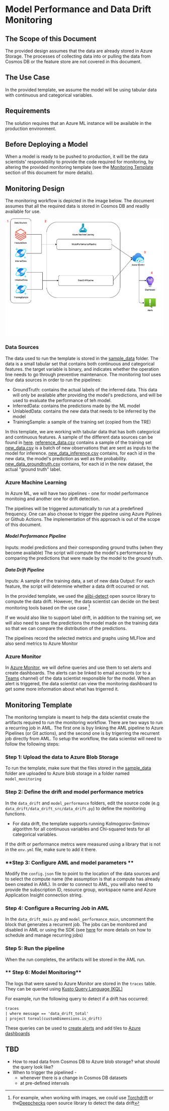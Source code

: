 
# Model Performance and Data Drift Monitoring

## The Scope of this Document
The provided design assumes that the data are already stored in Azure Storage. The processes of collecting data into or pulling the data from Cosmos DB or the feature store are not covered in this document.

## The Use Case
In the provided template, we assume the model will be using tabular data with continuous and categorical variables. 

## Requirements
The solution requires that an Azure ML instance will be available in the production environment. 

## Before Deploying a Model
When a model is ready to be pushed to production, it will be the data scientists' responsibility to provide the code required for monitoring, by altering the provided monitoring template (see the [Monitoring Template](#monitoring-template) section of this document for more details).

## Monitoring Design
The monitoring workflow is depicted in the image below. The document assumes that all the required data is stored in Cosmos DB and readily available for use.

!['flowchart'](assets/modelmonitoring.drawio.png)

### Data Sources
The data used to run the template is stored in the [sample_data](./sample_data/) folder. The data is a small tabular set that contains both continuous and categorical features. the target variable is binary, and indicates whether the operation line needs to go through preventive maintenance. 
The monitoring tool uses four data sources in order to run the pipelines:
* GroundTruth: contains the actual labels of the inferred data. This data will only be available after providing the model's predictions, and will be used to evaluate the performance of teh model.
* InferredData: contains the predictions made by the ML model
* UnlabledData: contains the new data that needs to be inferred by the model
* TrainingSample: a sample of the training set (copied from the TRE) 

In this template, we are working with tabular data that has both categorical and continuous features. A sample of the different data sources can be found in [here](./sample_data/). 
[reference_data.csv](./sample_data/reference_data.csv) contains a sample of the training set
[new_data.csv](./sample_data/new_data.csv) is a batch of new observations that are sent as inputs to the model for inference.
[new_data_inference.csv](./sample_data/new_data_inference.csv) contains, for each id in the new data, the model's prediction as well as the probability.
[new_data_groundtruth.csv](./sample_data/new_data_groundtruth.csv) contains, for each id in the new dataset, the actual "ground truth" label.

### Azure Machine Learning
In Azure ML, we will have two pipelines - one for model performance monitoing and another one for drift detection.

The pipelines will be triggered automatically to run at a predefined frequency. One can also choose to trigger the pipeline using Azure Piplines or Github Actions. The implementation of this approach is out of the scope of this document.

#### *Model Performance Pipeline*
Inputs: model predictions and their corresponding ground truths (when they become available)
The script will compute the model's performance by comparing the predictions that were made by the model to the ground truth.

#### *Data Drift Pipeline*
Inputs: A sample of the training data, a set of new data
Output: For each feature, the script will determine whether a data drift occurred or not. 

In the provided template, we used the [alibi-detect](https://github.com/SeldonIO/alibi-detect) open source library to compute the data drift. However, the data scientist can decide on the best monitoring tools based on the use case [^1]
[^1]: For example, when working with images, we could use [Torchdrift](https://torchdrift.org/) or the[Deepchecks](https://deepchecks.com/) open source library to detect the data drift
 
If we would also like to support label drift, in addition to the training set, we will also need to save the predictions the model made on the training data so that we can compare the distribution of the predictions.

The pipelines record the selected metrics and graphs using MLFlow and also send metrics to Azure Monitor

### Azure Monitor
In [Azure Monitor](https://learn.microsoft.com/en-us/azure/azure-monitor/overview), we will define queries and use them to set alerts and create dashboards. The alerts can be linked to email accounts (or to a [Teams](https://techcommunity.microsoft.com/t5/core-infrastructure-and-security/azure-monitor-alert-notification-via-teams/ba-p/2507676) channel) of the data scientist responsible for the model. When an alert is triggered, the data scientist can view the monitoring dashboard to get some more information about what has trigerred it.

## Monitoring Template
The monitoring template is meant to help the data scientist create the artifacts required to run the monitoring workflow.
There are two ways to run a recurring job in AML. The first one is byy linking the AML pipeline to Azure Pipelines (or Git actions), and the second one is by trigerring the recurrent job directly from AML. 
To setup the workflow, the data scientist will need to follow the following steps:
### **Step 1: Upload the data to Azure Blob Storage**
To run the template, make sure that the files stored in the [sample_data](./sample_data/) folder are uploaded to Azure blob storage in a folder named `model_monitoring`
### **Step 2: Define the drift and model performance metrics** 
In the `data_drift` and `model_performance` folders, edit the source code (e.g `data_drift/data_drift_src/data_drift.py`) to define the monitoring functions. 
   * For data drift, the template supports running Kolmogorov-Smirnov algorithm for all continuous variables and Chi-squared tests for all categorical variables.

If the drift or performance metrcs were measured using a library that is not in the `env.yml` file, make sure to add it there.
 
### **Step 3: Configure AML and model parameters **
Modify the `config.json` file to point to the location of the data sources and to select the compute name (the assumption is that a compute has already been created in AML).
In order to connect to AML, you will also need to provide the subscription ID, resource group, workspace name and Azure Application Insight connection string.
### **Step 4: Configure a Recurring Job in AML**
In the `data_drift_main.py` and `model_performance_main`, uncomment the block that generates a recurrent job. The jobs can be monitored and disabled in AML or using the SDK (see [here](https://learn.microsoft.com/en-us/azure/machine-learning/how-to-schedule-pipeline-job?tabs=python) for more details on how to schedule and manage recurring jobs)
### **Step 5: Run the pipeline**
When the run completes, the artifacts will be stored in the AML run. 
### ** Step 6: Model Monitoring**
The logs that were saved to Azure Monitor are stored in the `traces` table. They can be queried using [Kusto Query Language (KQL)](https://learn.microsoft.com/en-us/azure/data-explorer/kusto/query/) 

For example, run the following query to detect if a drift has occurred:
```
traces
| where message == 'data_drift_total'
| project toreal(customDimensions.is_drift)
```
These queries can be used to [create alerts](https://learn.microsoft.com/en-us/azure/azure-monitor/alerts/alerts-create-new-alert-rule?tabs=metric) and add tiles to [Azure dashboards](https://learn.microsoft.com/en-us/azure/azure-portal/azure-portal-dashboards)


## TBD
* How to read data from Cosmos DB to Azure blob storage? what should the query look like?
* When to trigger the pipelined -  
  * whenever there is a change in Cosmos DB datasets
  * at pre-defined intervals










